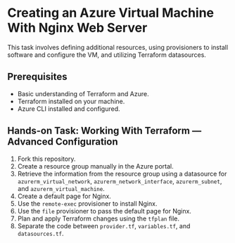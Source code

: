 # Creating an Azure Virtual Machine With Nginx Web Server

This task involves defining additional resources, using provisioners to install software and configure the VM, and utilizing Terraform datasources.

## Prerequisites

- Basic understanding of Terraform and Azure.
- Terraform installed on your machine.
- Azure CLI installed and configured.

## Hands-on Task: Working With Terraform — Advanced Configuration

1. Fork this repository.
2. Create a resource group manually in the Azure portal.
3. Retrieve the information from the resource group using a datasource for `azurerm_virtual_network`, `azurerm_network_interface`, `azurerm_subnet`, and `azurerm_virtual_machine`.
4. Create a default page for Nginx.
5. Use the `remote-exec` provisioner to install Nginx.
6. Use the `file` provisioner to pass the default page for Nginx.
7. Plan and apply Terraform changes using the `tfplan` file.
8. Separate the code between `provider.tf`, `variables.tf`, and `datasources.tf`.
